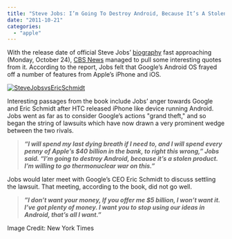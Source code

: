 ```yaml
---
title: "Steve Jobs: I’m Going To Destroy Android, Because It’s A Stolen Product"
date: "2011-10-21"
categories: 
  - "apple"
---
```


With the release date of official Steve Jobs’ [biography](http://www.cosmogeek.info/2011/06/steve-jobs-official-biography-tops-best.html) fast approaching (Monday, October 24), [CBS News](http://www.cbsnews.com/stories/2011/10/20/scitech/main20123421.shtml?tag=cbsnewsSectionContent.10) managed to pull some interesting quotes from it. According to the report, Jobs felt that Google’s Android OS frayed off a number of features from Apple’s iPhone and iOS.

[![SteveJobsvsEricSchmidt](http://lh4.ggpht.com/-R4ykPi_ocmI/TqGbs5XDOBI/AAAAAAAAGCU/jbL4sEkeOho/SteveJobsvsEricSchmidt_thumb%25255B1%25255D.jpg?imgmax=800 "SteveJobsvsEricSchmidt")](http://lh5.ggpht.com/-2whVJSwvqZI/TqGbsmzhigI/AAAAAAAAGCM/W695zWav5Ak/s1600-h/SteveJobsvsEricSchmidt%25255B3%25255D.jpg) 

Interesting passages from the book include Jobs’ anger towards Google and Eric Schmidt after HTC released iPhone like device running Android. Jobs went as far as to consider Google’s actions "grand theft," and so began the string of lawsuits which have now drawn a very prominent wedge between the two rivals.

> **_“I will spend my last dying breath if I need to, and I will spend every penny of Apple’s $40 billion in the bank, to right this wrong,” Jobs said. “I’m going to destroy Android, because it’s a stolen product. I’m willing to go thermonuclear war on this.”_**

  
Jobs would later meet with Google’s CEO Eric Schmidt to discuss settling the lawsuit. That meeting, according to the book, did not go well.

> **_”I don’t want your money, If you offer me $5 billion, I won’t want it. I’ve got plenty of money. I want you to stop using our ideas in Android, that’s all I want.”_**

Image Credit: New York Times

